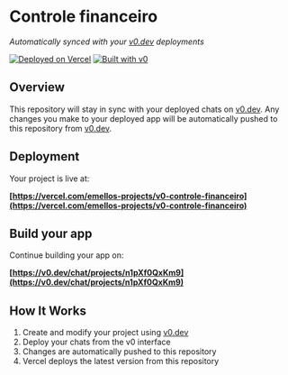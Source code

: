 # Controle financeiro

*Automatically synced with your [v0.dev](https://v0.dev) deployments*

[![Deployed on Vercel](https://img.shields.io/badge/Deployed%20on-Vercel-black?style=for-the-badge&logo=vercel)](https://vercel.com/emellos-projects/v0-controle-financeiro)
[![Built with v0](https://img.shields.io/badge/Built%20with-v0.dev-black?style=for-the-badge)](https://v0.dev/chat/projects/n1pXf0QxKm9)

## Overview

This repository will stay in sync with your deployed chats on [v0.dev](https://v0.dev).
Any changes you make to your deployed app will be automatically pushed to this repository from [v0.dev](https://v0.dev).

## Deployment

Your project is live at:

**[https://vercel.com/emellos-projects/v0-controle-financeiro](https://vercel.com/emellos-projects/v0-controle-financeiro)**

## Build your app

Continue building your app on:

**[https://v0.dev/chat/projects/n1pXf0QxKm9](https://v0.dev/chat/projects/n1pXf0QxKm9)**

## How It Works

1. Create and modify your project using [v0.dev](https://v0.dev)
2. Deploy your chats from the v0 interface
3. Changes are automatically pushed to this repository
4. Vercel deploys the latest version from this repository